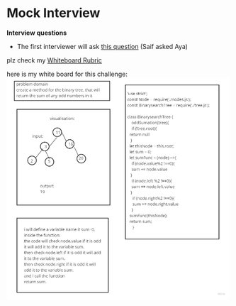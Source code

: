 # Mock Interview

**Interview questions**

- The first interviewer will ask [this question](https://codefellows.github.io/common_curriculum/data_structures_and_algorithms/Code_401/class-19/interview-01.html) (Saif asked Aya)


plz check my [Whiteboard Rubric](https://docs.google.com/spreadsheets/d/1Ekp6hWfgmJXfZE5gglU-02i3CAVUSJG6vcqPzvMfTA4/edit#gid=1807550832)


here is my white board for this challenge:
![ccc](whiteboard.jpg)


